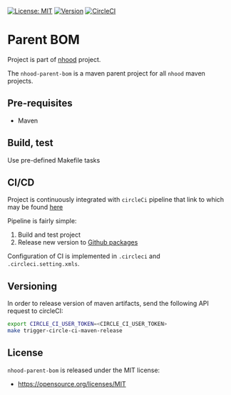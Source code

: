 [![License: MIT](https://img.shields.io/badge/License-MIT-yellow.svg)](https://opensource.org/licenses/MIT)
[![Version](https://img.shields.io/badge/maven-0.2.4-blue.svg?maxAge=2592000)](https://github.com/nhood-org/repository/packages/125790)
[![CircleCI](https://circleci.com/gh/nhood-org/nhood-parent-bom.svg?style=shield)](https://circleci.com/gh/nhood-org/nhood-parent-bom)

# Parent BOM

Project is part of [nhood](https://github.com/nhood-org/nhood-docs) project. 

The `nhood-parent-bom` is a maven parent project for all `nhood` maven projects.

## Pre-requisites

- Maven

## Build, test

Use pre-defined Makefile tasks

## CI/CD

Project is continuously integrated with `circleCi` pipeline that link to which may be found [here](https://circleci.com/gh/nhood-org/workflows/nhood-parent-bom)

Pipeline is fairly simple:

1. Build and test project
2. Release new version to [Github packages](https://github.com/orgs/nhood-org/packages)

Configuration of CI is implemented in `.circleci` and `.circleci.setting.xmls`.

## Versioning

In order to release version of maven artifacts, send the following API request to circleCI:

```bash
export CIRCLE_CI_USER_TOKEN=<CIRCLE_CI_USER_TOKEN>
make trigger-circle-ci-maven-release
```

## License

`nhood-parent-bom` is released under the MIT license:
- https://opensource.org/licenses/MIT
